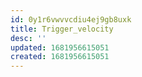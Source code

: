 ```yaml
---
id: 0y1r6vwvvcdiu4ej9gb8uxk
title: Trigger_velocity
desc: ''
updated: 1681956615051
created: 1681956615051
---
```

